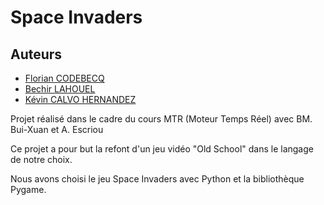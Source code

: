 # Space Invaders

## Auteurs

- [Florian CODEBECQ](https://github.com/CFlorian04)
- [Bechir LAHOUEL](https://github.com/bechir-Lahouel)
- [Kévin CALVO HERNANDEZ](https://github.com/CalvinMP)

Projet réalisé dans le cadre du cours MTR (Moteur Temps Réel) avec BM. Bui-Xuan et A. Escriou

Ce projet a pour but la refont d'un jeu vidéo "Old School" dans le langage de notre choix.

Nous avons choisi le jeu Space Invaders avec Python et la bibliothèque Pygame.